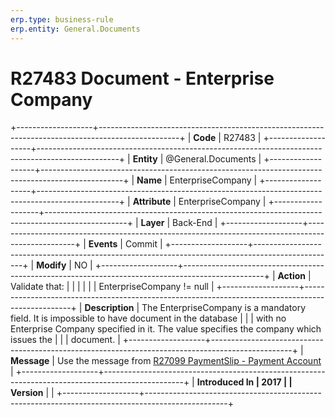 ```yaml
---
erp.type: business-rule
erp.entity: General.Documents
---
```


# R27483 Document - Enterprise Company
+-------------------+--------------------------------------------------------------------------------------------------+
| **Code**          | R27483                                                                                           |
+-------------------+--------------------------------------------------------------------------------------------------+
| **Entity**        | @General.Documents                                                                                         |
+-------------------+--------------------------------------------------------------------------------------------------+
| **Name**          | EnterpriseCompany                                                                                |
+-------------------+--------------------------------------------------------------------------------------------------+
| **Attribute**     | EnterpriseCompany                                                                                |
+-------------------+--------------------------------------------------------------------------------------------------+
| **Layer**         | Back-End                                                                                         |
+-------------------+--------------------------------------------------------------------------------------------------+
| **Events**        | Commit                                                                                           |
+-------------------+--------------------------------------------------------------------------------------------------+
| **Modify**        | NO                                                                                               |
+-------------------+--------------------------------------------------------------------------------------------------+
| **Action**        | Validate that:                                                                                   |
|                   |                                                                                                  |
|                   | EnterpriseCompany != null                                                                        |
+-------------------+--------------------------------------------------------------------------------------------------+
| **Description**   | The EnterpriseCompany is a mandatory field. It is impossible to have document in the database    |
|                   | with no Enterprise Company specified in it. The value specifies the company which issues the     |
|                   | document.                                                                                        |
+-------------------+--------------------------------------------------------------------------------------------------+
| **Message**       | Use the message from [R27099 PaymentSlip - Payment Account](R27099.md)                           |
+-------------------+--------------------------------------------------------------------------------------------------+
| **Introduced In   | 2017                                                                                             |
| Version**         |                                                                                                  |
+-------------------+--------------------------------------------------------------------------------------------------+

  

  

  
